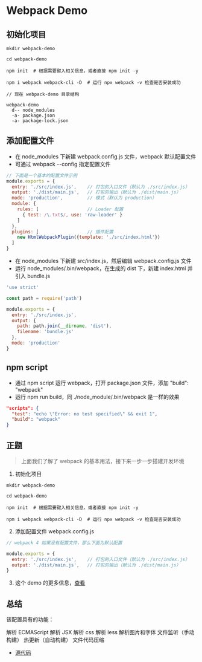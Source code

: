 # Webpack Demo

## 初始化项目

```terminal
mkdir webpack-demo

cd webpack-demo

npm init  # 根据需要键入相关信息，或者直接 npm init -y

npm i webpack webpack-cli -D  # 运行 npx webpack -v 检查是否安装成功
```

```fold
// 现在 webpack-demo 目录结构

webpack-demo
  d-- node_modules
  -a- package.json
  -a- package-lock.json
```

## 添加配置文件

- 在 node_modules 下新建 webpack.config.js 文件，webpack 默认配置文件
- 可通过 webpack --config 指定配置文件

```js
// 下面是一个基本的配置文件示例
module.exports = {
  entry: './src/index.js',    // 打包的入口文件（默认为 ./src/index.js）
  output: './dist/main.js',   // 打包的输出（默认为 ./dist/main.js）
  mode: 'production',         // 模式（默认为 production）
  module: {
    rules: [                  // Loader 配置
      { test: /\.txt$/, use: 'raw-loader' }
    ]
  },
  plugins: [                  // 插件配置
    new HtmlWebpackPlugin({template: './src/index.html'})
  ]
}
```

- 在 node_modules 下新建 src/index.js，然后编辑 webpack.config.js 文件
- 运行 node_modules/.bin/webpack，在生成的 dist 下，新建 index.html 并引入 bundle.js

```js
'use strict'

const path = require('path')

module.exports = {
  entry: './src/index.js',
  output: {
    path: path.join(__dirname, 'dist'),
    filename: 'bundle.js'
  },
  mode: 'production'
}
```

## npm script

- 通过 npm script 运行 webpack，打开 package.json 文件，添加 "build": "webpack"
- 运行 npm run build，同 ./node_module/.bin/webpack 是一样的效果

```json
"scripts": {
  "test": "echo \"Error: no test specified\" && exit 1",
  "build": "webpack"
}
```

## 正题

> 上面我们了解了 webpack 的基本用法，接下来一步一步搭建开发环境

1. 初始化项目

```shell
mkdir webpack-demo

cd webpack-demo

npm init  # 根据需要键入相关信息，或者直接 npm init -y

npm i webpack webpack-cli -D  # 运行 npx webpack -v 检查是否安装成功
```

2. 添加配置文件 webpack.config.js

```js
// webpack 4 如果没有配置文件，那么下面为默认配置

module.exports = {
  entry: './src/index.js',    // 打包的入口文件（默认为 ./src/index.js）
  output: './dist/main.js',   // 打包的输出（默认为 ./dist/main.js）
}
```

3. 这个 demo 的更多信息，[查看](https://www.yuque.com/wanchun/web/mgvq9o)

## 总结

该配置具有的功能：

解析 ECMAScript
解析 JSX
解析 css
解析 less
解析图片和字体
文件监听（手动构建）
热更新（自动构建）
文件代码压缩

- [源代码](https://github.com/threegeese/falsework/tree/master/webpack-demo)
